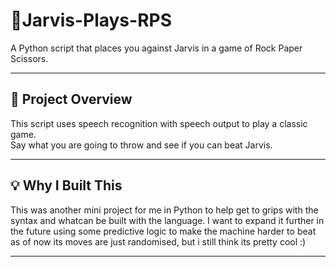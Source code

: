 # 🤖Jarvis-Plays-RPS
A Python script that places you against Jarvis in a game of Rock Paper Scissors.

---

## 🎯 Project Overview

This script uses speech recognition with speech output to play a classic game.  
Say what you are going to throw and see if you can beat Jarvis. 

---

## 💡 Why I Built This

This was another mini project for me in Python to help get to grips with the syntax and whatcan be built with the language.
I want to expand it further in the future using some predictive logic to make the machine harder to beat as of now its moves are just randomised, but i still think its pretty cool :)

---
